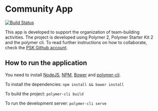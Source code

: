 # Community App

[![Build Status](https://travis-ci.org/baenans/community-app.svg?branch=master)](https://travis-ci.org/baenans/community-app)

This app is developed to support the organization of team-building activities. The project is developed using Polymer 2, Polymer Starter Kit 2 and the polymer cli. To read further instructions on how to collaborate, check the [PSK Github account](https://github.com/PolymerElements/polymer-starter-kit).

## How to run the application
You need to install [NodeJS](https://nodejs.org), [NPM](https://www.npmjs.com/), [Bower](https://bower.io/) and [polymer-cli](https://github.com/Polymer/polymer-cli).

To install the dependencies: ``npm install && bower install``

To build the project: ``polymer-cli build``

To run the development server: ``polymer-cli serve``
